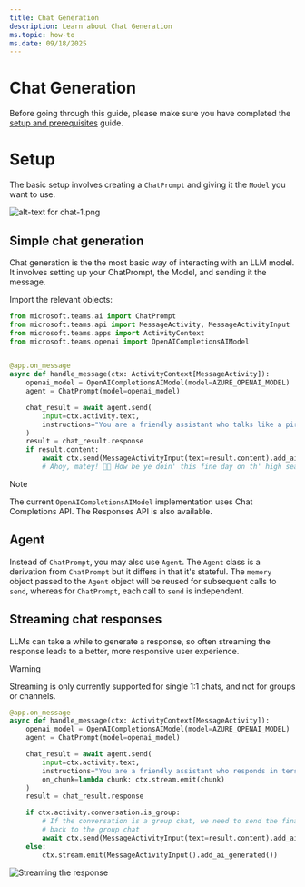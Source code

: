 ```yaml
---
title: Chat Generation
description: Learn about Chat Generation
ms.topic: how-to
ms.date: 09/18/2025
---
```


# Chat Generation

Before going through this guide, please make sure you have completed the [setup and prerequisites](./setup-and-prereqs.md) guide.

# Setup

The basic setup involves creating a `ChatPrompt` and giving it the `Model` you want to use.

![alt-text for chat-1.png](~/assets/diagrams/chat-1.png)

## Simple chat generation

Chat generation is the the most basic way of interacting with an LLM model. It involves setting up your ChatPrompt, the Model, and sending it the message.

Import the relevant objects:

```python
from microsoft.teams.ai import ChatPrompt
from microsoft.teams.api import MessageActivity, MessageActivityInput
from microsoft.teams.apps import ActivityContext
from microsoft.teams.openai import OpenAICompletionsAIModel
```

```python

@app.on_message
async def handle_message(ctx: ActivityContext[MessageActivity]):
    openai_model = OpenAICompletionsAIModel(model=AZURE_OPENAI_MODEL)
    agent = ChatPrompt(model=openai_model)

    chat_result = await agent.send(
        input=ctx.activity.text,
        instructions="You are a friendly assistant who talks like a pirate."
    )
    result = chat_result.response
    if result.content:
        await ctx.send(MessageActivityInput(text=result.content).add_ai_generated())
        # Ahoy, matey! 🏴‍☠️ How be ye doin' this fine day on th' high seas? What can this ol’ salty sea dog help ye with? 🚢☠️
```

> [!NOTE]
> The current `OpenAICompletionsAIModel` implementation uses Chat Completions API. The Responses API is also available.

## Agent

Instead of `ChatPrompt`, you may also use `Agent`. The `Agent` class is a derivation from `ChatPrompt` but it differs in that it's stateful. The `memory` object passed to the `Agent` object will be reused for subsequent calls to `send`, whereas for `ChatPrompt`, each call to `send` is independent.

## Streaming chat responses

LLMs can take a while to generate a response, so often streaming the response leads to a better, more responsive user experience.

> [!WARNING]
> Streaming is only currently supported for single 1:1 chats, and not for groups or channels.

```python
@app.on_message
async def handle_message(ctx: ActivityContext[MessageActivity]):
    openai_model = OpenAICompletionsAIModel(model=AZURE_OPENAI_MODEL)
    agent = ChatPrompt(model=openai_model)

    chat_result = await agent.send(
        input=ctx.activity.text,
        instructions="You are a friendly assistant who responds in terse language.",
        on_chunk=lambda chunk: ctx.stream.emit(chunk)
    )
    result = chat_result.response

    if ctx.activity.conversation.is_group:
        # If the conversation is a group chat, we need to send the final response
        # back to the group chat
        await ctx.send(MessageActivityInput(text=result.content).add_ai_generated())
    else:
        ctx.stream.emit(MessageActivityInput().add_ai_generated())
```

![Streaming the response](/screenshots/streaming-chat.gif)
